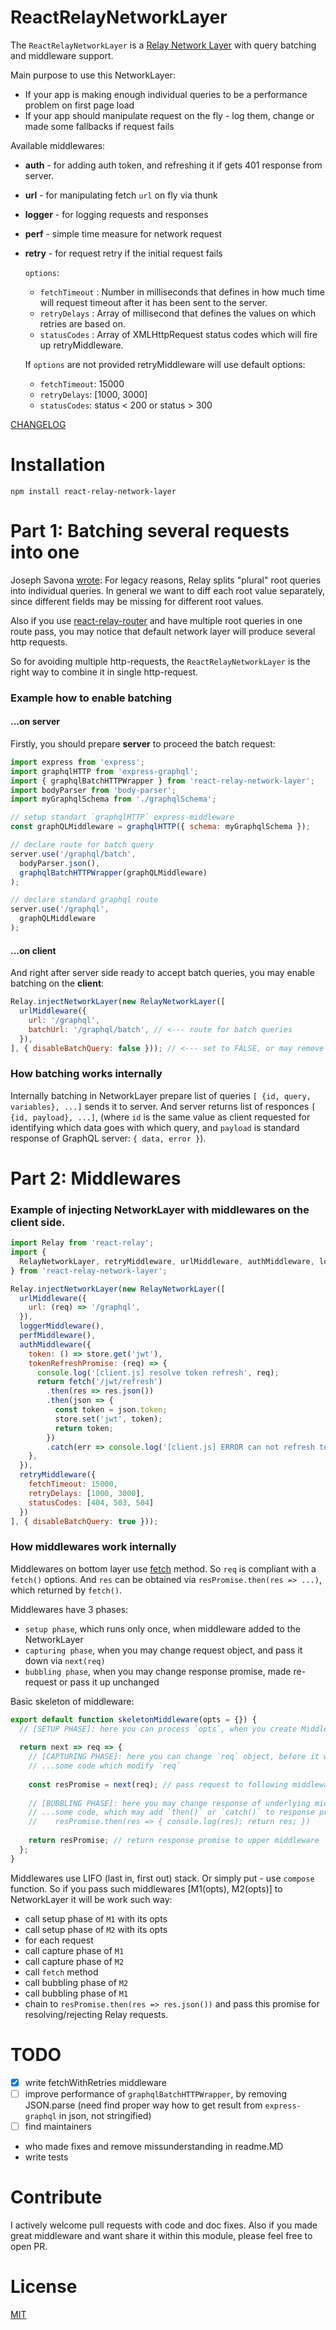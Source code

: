 ReactRelayNetworkLayer
======================

The `ReactRelayNetworkLayer` is a [Relay Network Layer](https://facebook.github.io/relay/docs/guides-network-layer.html) 
with query batching and middleware support.

Main purpose to use this NetworkLayer:
- If your app is making enough individual queries to be a performance problem on first page load
- If your app should manipulate request on the fly - log them, change or made some fallbacks if request fails

Available middlewares:
- **auth** - for adding auth token, and refreshing it if gets 401 response from server.
- **url** - for manipulating fetch `url` on fly via thunk
- **logger** - for logging requests and responses
- **perf** - simple time measure for network request
- **retry** - for request retry if the initial request fails

  `options`:
  * `fetchTimeout` : Number in milliseconds that defines in how much time will request timeout after it has been sent to the server.
  * `retryDelays` : Array of millisecond that defines the values on which retries are based on.
  * `statusCodes` : Array of XMLHttpRequest status codes which will fire up retryMiddleware.

  If `options` are not provided retryMiddleware will use default options:
    * `fetchTimeout`: 15000
    * `retryDelays`: [1000, 3000]
    * `statusCodes`:  status < 200 or status > 300

[CHANGELOG](https://github.com/nodkz/react-relay-network-layer/blob/master/CHANGELOG.md)

Installation
============

`npm install react-relay-network-layer`


Part 1: Batching several requests into one
==========================================

Joseph Savona [wrote](https://github.com/facebook/relay/issues/1058#issuecomment-213592051): For legacy reasons, Relay splits "plural" root queries into individual queries. In general we want to diff each root value separately, since different fields may be missing for different root values.

Also if you use [react-relay-router](https://github.com/relay-tools/react-router-relay) and have multiple root queries in one route pass, you may notice that default network layer will produce several http requests. 

So for avoiding multiple http-requests, the `ReactRelayNetworkLayer` is the right way to combine it in single http-request.

### Example how to enable batching 
#### ...on server
Firstly, you should prepare **server** to proceed the batch request:

```js
import express from 'express';
import graphqlHTTP from 'express-graphql';
import { graphqlBatchHTTPWrapper } from 'react-relay-network-layer';
import bodyParser from 'body-parser';
import myGraphqlSchema from './graphqlSchema';

// setup standart `graphqlHTTP` express-middleware
const graphQLMiddleware = graphqlHTTP({ schema: myGraphqlSchema });

// declare route for batch query
server.use('/graphql/batch',
  bodyParser.json(),
  graphqlBatchHTTPWrapper(graphQLMiddleware)
);

// declare standard graphql route
server.use('/graphql',
  graphQLMiddleware
);
```

#### ...on client
And right after server side ready to accept batch queries, you may enable batching on the **client**:

```js
Relay.injectNetworkLayer(new RelayNetworkLayer([
  urlMiddleware({
    url: '/graphql',
    batchUrl: '/graphql/batch', // <--- route for batch queries 
  }),
], { disableBatchQuery: false })); // <--- set to FALSE, or may remove `disableBatchQuery` option at all
```

### How batching works internally
Internally batching in NetworkLayer prepare list of queries `[ {id, query, variables}, ...]` sends it to server. And server returns list of responces `[ {id, payload}, ...]`, (where `id` is the same value as client requested for identifying which data goes with which query, and `payload` is standard response of GraphQL server: `{ data, error }`).


Part 2: Middlewares
====================
### Example of injecting NetworkLayer with middlewares on the **client side**.
```js
import Relay from 'react-relay';
import {
  RelayNetworkLayer, retryMiddleware, urlMiddleware, authMiddleware, loggerMiddleware, perfMiddleware,
} from 'react-relay-network-layer';

Relay.injectNetworkLayer(new RelayNetworkLayer([
  urlMiddleware({
    url: (req) => '/graphql',
  }),
  loggerMiddleware(),
  perfMiddleware(),
  authMiddleware({
    token: () => store.get('jwt'),
    tokenRefreshPromise: (req) => {
      console.log('[client.js] resolve token refresh', req);
      return fetch('/jwt/refresh')
        .then(res => res.json())
        .then(json => {
          const token = json.token;
          store.set('jwt', token);
          return token;
        })
        .catch(err => console.log('[client.js] ERROR can not refresh token', err));
    },
  }),
  retryMiddleware({
    fetchTimeout: 15000,
    retryDelays: [1000, 3000],
    statusCodes: [404, 503, 504]
  })
], { disableBatchQuery: true }));
```

### How middlewares work internally

Middlewares on bottom layer use [fetch](https://github.com/github/fetch) method. So `req` is compliant with a `fetch()` options. And `res` can be obtained via `resPromise.then(res => ...)`, which returned by `fetch()`.

Middlewares have 3 phases: 
- `setup phase`, which runs only once, when middleware added to the NetworkLayer 
- `capturing phase`, when you may change request object, and pass it down via `next(req)` 
- `bubbling phase`, when you may change response promise, made re-request or pass it up unchanged

Basic skeleton of middleware:
```js
export default function skeletonMiddleware(opts = {}) {
  // [SETUP PHASE]: here you can process `opts`, when you create Middleware
  
  return next => req => {
    // [CAPTURING PHASE]: here you can change `req` object, before it will pass to following middlewares.
    // ...some code which modify `req`
    
    const resPromise = next(req); // pass request to following middleware and get response promise from it
    
    // [BUBBLING PHASE]: here you may change response of underlying middlewares, via promise syntax 
    // ...some code, which may add `then()` or `catch()` to response promise
    //    resPromise.then(res => { console.log(res); return res; })
    
    return resPromise; // return response promise to upper middleware 
  };
}
```

Middlewares use LIFO (last in, first out) stack. Or simply put - use `compose` function. So if you pass such middlewares [M1(opts), M2(opts)] to NetworkLayer it will be work such way:
- call setup phase of `M1` with its opts
- call setup phase of `M2` with its opts
- for each request
 - call capture phase of `M1`
 - call capture phase of `M2`
 - call `fetch` method
 - call bubbling phase of `M2`
 - call bubbling phase of `M1`
 - chain to `resPromise.then(res => res.json())` and pass this promise for resolving/rejecting Relay requests.


TODO
====
- [x] write fetchWithRetries middleware
- [ ] improve performance of `graphqlBatchHTTPWrapper`, by removing JSON.parse (need find proper way how to get result from `express-graphql` in json, not stringified)
- [ ] find maintainers
 - who made fixes and remove missunderstanding in readme.MD 
 - write tests


Contribute
==========
I actively welcome pull requests with code and doc fixes. 
Also if you made great middleware and want share it within this module, please feel free to open PR.


License
=======
[MIT](https://github.com/nodkz/react-relay-network-layer/blob/master/LICENSE.md)

